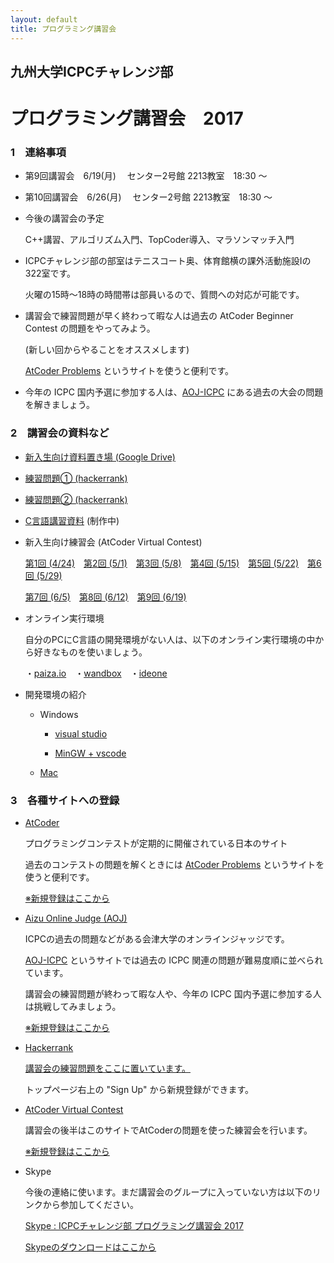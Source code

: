```yaml
---
layout: default
title: プログラミング講習会
---
```


## 九州大学ICPCチャレンジ部　
# プログラミング講習会　2017

### 1　連絡事項

- 第9回講習会　6/19(月)　 センター2号館 2213教室　18:30 〜

- 第10回講習会　6/26(月)　 センター2号館 2213教室　18:30 〜

- 今後の講習会の予定

    C++講習、アルゴリズム入門、TopCoder導入、マラソンマッチ入門
 
- ICPCチャレンジ部の部室はテニスコート奥、体育館横の課外活動施設Ⅰの322室です。

    火曜の15時〜18時の時間帯は部員いるので、質問への対応が可能です。

- 講習会で練習問題が早く終わって暇な人は過去の AtCoder Beginner Contest の問題をやってみよう。

    (新しい回からやることをオススメします)

    [AtCoder Problems](http://kenkoooo.com/atcoder/?name=&rivals=&kind=index) というサイトを使うと便利です。

- 今年の ICPC 国内予選に参加する人は、[AOJ-ICPC](http://aoj-icpc.ichyo.jp/) にある過去の大会の問題を解きましょう。


    
### 2　講習会の資料など

- [新入生向け資料置き場 (Google Drive)](https://drive.google.com/open?id=0B9of6y9tKcUzODYwM2dVNC1iRnc)

- [練習問題① (hackerrank)](<https://www.hackerrank.com/c-lecture>)

- [練習問題② (hackerrank)](https://www.hackerrank.com/icpc2017lecture)

- [C言語講習資料](https://treeone79.github.io/lecture-c/) (制作中)

- 新入生向け練習会 (AtCoder Virtual Contest)
 
    [第1回 (4/24)](https://not-522.appspot.com/contest/5759258180190208)　[第2回 (5/1)](https://not-522.appspot.com/contest/6403267588259840)　[第3回 (5/8)](https://not-522.appspot.com/contest/6510628281778176)　[第4回 (5/15)](https://not-522.appspot.com/contest/5750495842926592)　[第5回 (5/22)](https://not-522.appspot.com/contest/5691286564634624)　[第6回 (5/29)](https://not-522.appspot.com/contest/5178580145274880)　
    
    [第7回 (6/5)](https://not-522.appspot.com/contest/5666380049285120)　[第8回 (6/12)](https://not-522.appspot.com/contest/5191444914503680)　[第9回 (6/19)](https://not-522.appspot.com/contest/5465527044538368)


- オンライン実行環境

    自分のPCにC言語の開発環境がない人は、以下のオンライン実行環境の中から好きなものを使いましょう。

    ・[paiza.io](https://paiza.io/projects/new)　・[wandbox](https://wandbox.org/)　・[ideone](https://ideone.com/)

- 開発環境の紹介

    - Windows

        - [visual studio](https://drive.google.com/file/d/0B4cFyDt3EyoHYlpEa3ZCYlFTaHM/view?usp=sharing) 

        - [MinGW + vscode](https://drive.google.com/open?id=0B9of6y9tKcUzSW1nLWVqQWhaZGM)

    - [Mac](https://drive.google.com/open?id=0B9iMG4uLIrLsMThjSGk3U0hvVGs)


### 3　各種サイトへの登録

- [AtCoder](http://atcoder.jp)

    プログラミングコンテストが定期的に開催されている日本のサイト

    過去のコンテストの問題を解くときには [AtCoder Problems](http://kenkoooo.com/atcoder/?name=&rivals=&kind=index) というサイトを使うと便利です。
    
    [※新規登録はここから](<https://practice.contest.atcoder.jp/register>)

- [Aizu Online Judge (AOJ)](http://judge.u-aizu.ac.jp/onlinejudge/index.jsp)

    ICPCの過去の問題などがある会津大学のオンラインジャッジです。

    [AOJ-ICPC](http://aoj-icpc.ichyo.jp/) というサイトでは過去の ICPC 関連の問題が難易度順に並べられています。
    
    講習会の練習問題が終わって暇な人や、今年の ICPC 国内予選に参加する人は挑戦してみましょう。

    [※新規登録はここから](<http://judge.u-aizu.ac.jp/onlinejudge/register.jsp>)


- [Hackerrank](https://www.hackerrank.com/dashboard)

    [講習会の練習問題をここに置いています。](<https://www.hackerrank.com/c-lecture>)

    トップページ右上の "Sign Up" から新規登録ができます。

- [AtCoder Virtual Contest](https://not-522.appspot.com/)

    講習会の後半はこのサイトでAtCoderの問題を使った練習会を行います。

    [※新規登録はここから](<https://not-522.appspot.com/register>)

- Skype 

    今後の連絡に使います。まだ講習会のグループに入っていない方は以下のリンクから参加してください。

     [Skype : ICPCチャレンジ部 プログラミング講習会 2017](<https://join.skype.com/z6b3cucjrTlK>)

    [Skypeのダウンロードはここから](https://www.skype.com/ja/download-skype/skype-for-computer/)
